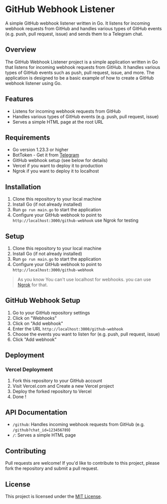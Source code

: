 # GitHub Webhook Listener

A simple GitHub webhook listener written in Go. It listens for incoming webhook requests from GitHub and handles various
types of GitHub events (e.g. push, pull request, issue) and sends them to a Telegram chat.

## Overview

The GitHub Webhook Listener project is a simple application written in Go that listens for incoming webhook requests
from GitHub. It handles various types of GitHub events such as push, pull request, issue, and more. The application is
designed to be a basic example of how to create a GitHub webhook listener using Go.

## Features

* Listens for incoming webhook requests from GitHub
* Handles various types of GitHub events (e.g. push, pull request, issue)
* Serves a simple HTML page at the root URL

## Requirements

* Go version 1.23.3 or higher
* BotToken - Get it from [Telegram](https://t.me/BotFather)
* GitHub webhook setup (see below for details)
* Vercel if you want to deploy it to production
* Ngrok if you want to deploy it to localhost

## Installation

1. Clone this repository to your local machine
2. Install Go (if not already installed)
3. Run `go run main.go` to start the application
4. Configure your GitHub webhook to point to `http://localhost:3000/github-webhook` use Ngrok for testing

## Setup

1. Clone this repository to your local machine
2. Install Go (if not already installed)
3. Run `go run main.go` to start the application
4. Configure your GitHub webhook to point to `http://localhost:3000/github-webhook`

> As you know You can't use localhost for webhooks. you can
> use [Ngrok](https://dashboard.ngrok.com/get-started/setup/linux) for that.

## GitHub Webhook Setup

1. Go to your GitHub repository settings
2. Click on "Webhooks"
3. Click on "Add webhook"
4. Enter the URL `http://localhost:3000/github-webhook`
5. Choose the events you want to listen for (e.g. push, pull request, issue)
6. Click "Add webhook"

## Deployment

### Vercel Deployment

1. Fork this repository to your GitHub account
2. Visit Vercel.com and Create a new Vercel project
3. Deploy the forked repository to Vercel
4. Done !

## API Documentation

* `/github`: Handles incoming webhook requests from GitHub (e.g. `/github?chat_id=123456789`)
* `/`: Serves a simple HTML page

## Contributing

Pull requests are welcome! If you'd like to contribute to this project, please fork the repository and submit a pull
request.

## License

This project is licensed under the [MIT License](LICENSE).
